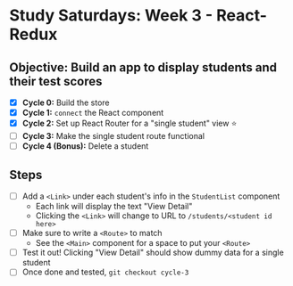 # Study Saturdays: Week 3 - React-Redux

## **Objective:** Build an app to display students and their test scores
- [x] **Cycle 0:** Build the store
- [x] **Cycle 1:** `connect` the React component
- [x] **Cycle 2:** Set up React Router for a "single student" view ⭐️
- [ ] **Cycle 3:** Make the single student route functional
- [ ] **Cycle 4 (Bonus):** Delete a student

## Steps

- [ ] Add a `<Link>` under each student's info in the `StudentList` component
  - Each link will display the text "View Detail"
  - Clicking the `<Link>` will change to URL to `/students/<student id here>`
- [ ] Make sure to write a `<Route>` to match
  - See the `<Main>` component for a space to put your `<Route>`
- [ ] Test it out! Clicking "View Detail" should show dummy data for a single student
- [ ] Once done and tested, `git checkout cycle-3`
